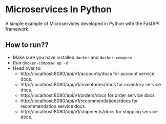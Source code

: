 # Microservices In Python
A simple example of Microservices developed in Python with the FastAPI framework.

## How to run??
 - Make sure you have installed `docker` and `docker-compose`
 - Run `docker-compose up -d`
 - Head over to:
    - http://localhost:8080/api/v1/accounts/docs for account service docs.
    - http://localhost:8080/api/v1/inventories/docs for inventory service docs.
    - http://localhost:8080/api/v1/orders/docs for order service docs.
    - http://localhost:8080/api/v1/recommendations/docs for recommendation service docs.
    - http://localhost:8080/api/v1/shipments/docs for shipping service docs.